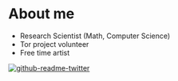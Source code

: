 # About me

- Research Scientist (Math, Computer Science)
- Tor project volunteer
- Free time artist

[![github-readme-twitter](https://github-readme-twitter.gazf.vercel.app/api?id=SamdneyTweet&layout=wide)](https://github.com/gazf/github-readme-twitter)
